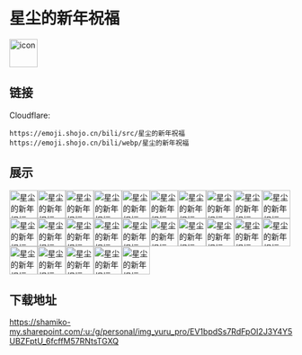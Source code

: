 # 星尘的新年祝福
<img src="https://emoji.shojo.cn/bili/src/星尘的新年祝福/icon.png" width="50" height="50" alt="icon">

## 链接
Cloudflare:
```
https://emoji.shojo.cn/bili/src/星尘的新年祝福
https://emoji.shojo.cn/bili/webp/星尘的新年祝福
```
## 展示
<img src="https://emoji.shojo.cn/bili/src/星尘的新年祝福/星尘的新年祝福-偷看.png" width="50" height="50" alt="星尘的新年祝福-偷看"><img src="https://emoji.shojo.cn/bili/src/星尘的新年祝福/星尘的新年祝福-倦怠.png" width="50" height="50" alt="星尘的新年祝福-倦怠"><img src="https://emoji.shojo.cn/bili/src/星尘的新年祝福/星尘的新年祝福-我就说吧.png" width="50" height="50" alt="星尘的新年祝福-我就说吧"><img src="https://emoji.shojo.cn/bili/src/星尘的新年祝福/星尘的新年祝福-安利.png" width="50" height="50" alt="星尘的新年祝福-安利"><img src="https://emoji.shojo.cn/bili/src/星尘的新年祝福/星尘的新年祝福-LA.png" width="50" height="50" alt="星尘的新年祝福-LA"><img src="https://emoji.shojo.cn/bili/src/星尘的新年祝福/星尘的新年祝福-早安.png" width="50" height="50" alt="星尘的新年祝福-早安"><img src="https://emoji.shojo.cn/bili/src/星尘的新年祝福/星尘的新年祝福-吉祥如意.png" width="50" height="50" alt="星尘的新年祝福-吉祥如意"><img src="https://emoji.shojo.cn/bili/src/星尘的新年祝福/星尘的新年祝福-不可以.png" width="50" height="50" alt="星尘的新年祝福-不可以"><img src="https://emoji.shojo.cn/bili/src/星尘的新年祝福/星尘的新年祝福-嘿嘿.png" width="50" height="50" alt="星尘的新年祝福-嘿嘿"><img src="https://emoji.shojo.cn/bili/src/星尘的新年祝福/星尘的新年祝福-蟹蟹.png" width="50" height="50" alt="星尘的新年祝福-蟹蟹"><img src="https://emoji.shojo.cn/bili/src/星尘的新年祝福/星尘的新年祝福-噔噔.png" width="50" height="50" alt="星尘的新年祝福-噔噔"><img src="https://emoji.shojo.cn/bili/src/星尘的新年祝福/星尘的新年祝福-呜哇！.png" width="50" height="50" alt="星尘的新年祝福-呜哇！"><img src="https://emoji.shojo.cn/bili/src/星尘的新年祝福/星尘的新年祝福-饮茶~.png" width="50" height="50" alt="星尘的新年祝福-饮茶~"><img src="https://emoji.shojo.cn/bili/src/星尘的新年祝福/星尘的新年祝福-zZzZ.png" width="50" height="50" alt="星尘的新年祝福-zZzZ"><img src="https://emoji.shojo.cn/bili/src/星尘的新年祝福/星尘的新年祝福-加油.png" width="50" height="50" alt="星尘的新年祝福-加油"><img src="https://emoji.shojo.cn/bili/src/星尘的新年祝福/星尘的新年祝福-思考.png" width="50" height="50" alt="星尘的新年祝福-思考"><img src="https://emoji.shojo.cn/bili/src/星尘的新年祝福/星尘的新年祝福-哦哦~.png" width="50" height="50" alt="星尘的新年祝福-哦哦~"><img src="https://emoji.shojo.cn/bili/src/星尘的新年祝福/星尘的新年祝福-我懂了.png" width="50" height="50" alt="星尘的新年祝福-我懂了"><img src="https://emoji.shojo.cn/bili/src/星尘的新年祝福/星尘的新年祝福-得意.png" width="50" height="50" alt="星尘的新年祝福-得意"><img src="https://emoji.shojo.cn/bili/src/星尘的新年祝福/星尘的新年祝福-尊的吗.png" width="50" height="50" alt="星尘的新年祝福-尊的吗"><img src="https://emoji.shojo.cn/bili/src/星尘的新年祝福/星尘的新年祝福-诶？.png" width="50" height="50" alt="星尘的新年祝福-诶？"><img src="https://emoji.shojo.cn/bili/src/星尘的新年祝福/星尘的新年祝福-无语.png" width="50" height="50" alt="星尘的新年祝福-无语"><img src="https://emoji.shojo.cn/bili/src/星尘的新年祝福/星尘的新年祝福-叮当.png" width="50" height="50" alt="星尘的新年祝福-叮当"><img src="https://emoji.shojo.cn/bili/src/星尘的新年祝福/星尘的新年祝福-别急.png" width="50" height="50" alt="星尘的新年祝福-别急"><img src="https://emoji.shojo.cn/bili/src/星尘的新年祝福/星尘的新年祝福-点赞.png" width="50" height="50" alt="星尘的新年祝福-点赞">

## 下载地址

https://shamiko-my.sharepoint.com/:u:/g/personal/img_yuru_pro/EV1bpdSs7RdFpOI2J3Y4Y5UBZFptU_6fcffM57RNtsTGXQ